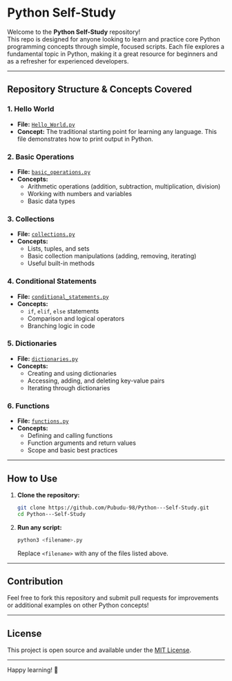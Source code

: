 # Python Self-Study

Welcome to the **Python Self-Study** repository!  
This repo is designed for anyone looking to learn and practice core Python programming concepts through simple, focused scripts. Each file explores a fundamental topic in Python, making it a great resource for beginners and as a refresher for experienced developers.

---

## Repository Structure & Concepts Covered

### 1. Hello World
- **File:** [`Hello_World.py`](Hello_World.py)
- **Concept:** The traditional starting point for learning any language. This file demonstrates how to print output in Python.

### 2. Basic Operations
- **File:** [`basic_operations.py`](basic_operations.py)
- **Concepts:**  
  - Arithmetic operations (addition, subtraction, multiplication, division)
  - Working with numbers and variables
  - Basic data types

### 3. Collections
- **File:** [`collections.py`](collections.py)
- **Concepts:**  
  - Lists, tuples, and sets
  - Basic collection manipulations (adding, removing, iterating)
  - Useful built-in methods

### 4. Conditional Statements
- **File:** [`conditional_statements.py`](conditional_statements.py)
- **Concepts:**  
  - `if`, `elif`, `else` statements
  - Comparison and logical operators
  - Branching logic in code

### 5. Dictionaries
- **File:** [`dictionaries.py`](dictionaries.py)
- **Concepts:**  
  - Creating and using dictionaries
  - Accessing, adding, and deleting key-value pairs
  - Iterating through dictionaries

### 6. Functions
- **File:** [`functions.py`](functions.py)
- **Concepts:**  
  - Defining and calling functions
  - Function arguments and return values
  - Scope and basic best practices

---

## How to Use

1. **Clone the repository:**
   ```bash
   git clone https://github.com/Pubudu-98/Python---Self-Study.git
   cd Python---Self-Study
   ```

2. **Run any script:**
   ```bash
   python3 <filename>.py
   ```
   Replace `<filename>` with any of the files listed above.

---

## Contribution

Feel free to fork this repository and submit pull requests for improvements or additional examples on other Python concepts!

---

## License

This project is open source and available under the [MIT License](LICENSE).

---

Happy learning! 🚀
